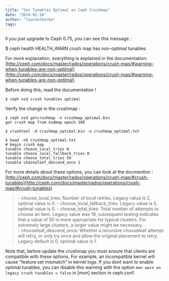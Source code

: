 ```yaml
---
title: "Set Tunables Optimal on Ceph Crushmap"
date: "2014-01-16"
author: "laurentbarbe"
tags: 
---
```


Il you just upgrade to Ceph 0.75, you can see this message :

$ ceph health HEALTH\_WARN crush map has non-optimal tunables

For more explanation, everything is explained in the documentation: [http://ceph.com/docs/master/rados/operations/crush-map/#warning-when-tunables-are-non-optimal](http://ceph.com/docs/master/rados/operations/crush-map/#warning-when-tunables-are-non-optimal)

Before doing this, read the documentation !

```
$ ceph osd crush tunables optimal
```

Verify the change in the crushmap :

```
$ ceph osd getcrushmap -o crushmap_optimal.bin
got crush map from osdmap epoch 186

$ crushtool -d crushmap_optimal.bin -o crushmap_optimal.txt

$ head -n6 crushmap_optimal.txt
# begin crush map
tunable choose_local_tries 0
tunable choose_local_fallback_tries 0
tunable choose_total_tries 50
tunable chooseleaf_descend_once 1
```

For more details about these options, you can look at the docmention : [http://ceph.com/docs/master/rados/operations/crush-map/#crush-tunables](http://ceph.com/docs/master/rados/operations/crush-map/#crush-tunables)

> \- choose\_local\_tries: Number of local retries. Legacy value is 2, optimal value is 0. 
> \- choose\_local\_fallback\_tries: Legacy value is 5, optimal value is 0. 
> \- choose\_total\_tries: Total number of attempts to choose an item. Legacy value was 19, subsequent testing indicates that a value of 50 is more appropriate for typical clusters. For extremely large clusters, a larger value might be necessary.  
> \- chooseleaf\_descend\_once: Whether a recursive chooseleaf attempt will retry, or only try once and allow the original placement to retry. Legacy default is 0, optimal value is 1.

Note that, before update the crushmap you must ensure that clients are compatible with these options. For example, an incompatible kernel will cause “feature set mismatch” in kernel logs. If you dont want to enable optimal tunables, you can disable this warning with the option `mon warn on legacy crush tunables = false` in \[mon\] section in ceph.conf.
